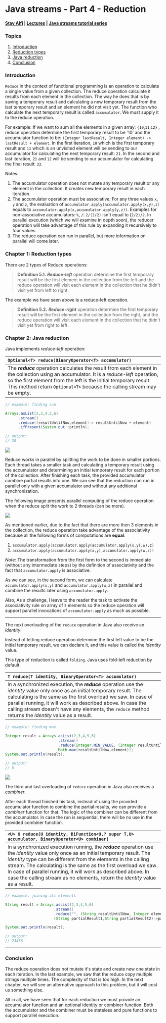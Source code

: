 # Java streams - Part 4 - Reduction
#### [Stav Alfi](https://github.com/stavalfi) | [Lectures](https://github.com/stavalfi/lectures) | [Java streams tutorial series](https://github.com/stavalfi/lectures/tree/master/Java%20Streams%20-%20Series)

### Topics

1. [Introduction](#introduction)
2. [Reduction types](#chapter-1-reduction-types)
2. [Java reduction](#chapter-2-java-reduction)
4. [Conclusion](#conclusion)

### Introduction

`Reduce` in the context of functional programming is an operation to calculate a single value from a given collection. The reduce operation calculate it results from each element in the collection. The way he does that is by saving a temporary result and calculating a new temporary result from the last temporary result and an element he did not visit yet. The function who calculate the next temporary result is called `accumulator`. We must supply it to the reduce operation.

For example:
If we want to sum all the elements in a given array: `{10`,`11`,`12}` , reduce operation determine the first temporary result to be '10' and the accumulator function to be: `(Integer lastResult, Integer element) -> lastResult + element`.
In the first iteration, `10` which is the first temporary result and `11` which is an unvisited element will be sending to our accumulator for calculating the next temporary result: `21`.
In the second and last iteration, `21` and `12` will be sending to our accumulator for calculating the final result: `33`.

Notes:

1. The accumulator operation does not mutate any temporary result or any element in the collection. It creates new temporary result in each iteration.
2. The accumulator operation must be associative; For any three values `x`, `y` and `z`, the evaluation of `accumulator.apply(accumulator.apply(x,y),z)` equals to `accumulator.apply(x,accumulator.apply(y,z))`. Examples for non-associative accumulators: `%`, `/`: `2/(2/2)` isn't equal to (`2/2)/2`. In parallel execution (which we will examine in depth soon), the reducer operation will take advantage of this rule by expanding it recursively to four values.
3. The reduce operation can run in parallel, but more information on parallel will come later.

### Chapter 1: Reduction types

There are 2 types of Reduce operations:

> **Definition 5.1.** **_Reduce-left_** operation determine the first temporary result will be the first element in the collection from the left and the reduce operation will visit each element in the collection that he didn't visit yet from left to right.

The example we have seen above is a reduce-left operation.

> **Definition 5.2.** **_Reduce-right_** operation determine the first temporary result will be the first element in the collection from the right, and the reduce operation will visit each element in the collection that he didn't visit yet from right to left.

### Chapter 2: Java reduction

Java implements _reduce-left_ operation:

|`Optional<T> reduce(BinaryOperator<T> accumulator)`|
|:--|
| The **_reduce_** operation calculates the result from each element in the collection using an accumulator. It is a _reduce-left_ operation, so the first element from the left is the initial temporary result. This method return `Optional<T>` because the calling stream may be empty. |

```java
// example: finding sum

Arrays.asList(2,3,4,5,6)
      .stream()
      .reduce((resultUntilNow,element)-> resultUntilNow + element)
      .ifPresent(System.out::println);

// output:
// 20
```
![](http://i.imgur.com/srRPrc3.jpg)

Reduce works in parallel by splitting the work to be done in smaller portions.
Each thread takes a smaller task and calculating a temporary result using the accumulator and determining an initial temporary result for each portion of the collection. After finishing each task, the provided accumulator combine partial results into one. We can see that the reduction can run in parallel only with a given accumulator and without any additional synchronization.

The following image presents parallel computing of the reduce operation when the reduce split the work to 2 threads (can be more).

![](http://i.imgur.com/DkU20og.jpg)

As mentioned earlier, due to the fact that there are more then 3 elements in the collection, the reduce operation take advantage of the associativity because all the following forms of computations are **equal**:

1. `accumulator.apply(accumulator.apply(accumulator.apply(x,y),w),z)`
2. `accumulator.apply(accumulator.apply(x,y),accumulator.apply(w,z))`

_Note:_ The transformation from the first form to the second is immediate (without any intermediate steps) by the definition of associativity and the fact that `accumulator.apply` is associative. 

As we can see, in the second form, we can calculate `accumulator.apply(x,y)` and `accumulator.apply(w,z)` in parallel and combine the results later using `accumulator.apply`.

Also, As a challenge, I leave to the reader the task to activate the associativity rule on array of `5` elements so the reduce operation will support parallel invocations of `accumulator.apply` as much as possible.

----
The next overloading of the `reduce` operation in Java also receive an _identity_.

Instead of letting reduce operation determine the first left value to be the initial temporary result, we can declare it, and this value is called the _identity_ value.

This type of reduction is called `folding`. Java uses fold-left reduction by default.

| `T reduce(T identity, BinaryOperator<T> accumulator)` |
| :--- |
| In a synchronized execution, the **_reduce_** operation use the _identity_ value only once as an initial temporary result. The calculating is the same as the first overload we saw. In case of parallel running, it will work as described above. In case the calling stream doesn't have any elements, the `reduce` method returns the _identity_ value as a result. |

``` java
// example: finding max.

Integer result = Arrays.asList(2,3,4,5,6)
                        .stream()
                        .reduce(Integer.MIN_VALUE, (Integer resultUntilNow, Integer element)->
                        Math.max(resultUntilNow,element));
System.out.println(result);

// output:
// 6
```
![](http://i.imgur.com/2CUx0Cd.jpg)

The third and last overloading of `reduce` operation in Java also receives a _combiner_.

After each thread finished his task, instead of using the provided accumulator function to combine the partial results, we can provide a _combiner_ function for that. The logic of the combiner can be different from the accumulator.
In case the run is sequential, there will be no use in the provided combiner function.

| `<U> U reduce(U identity, BiFunction<U,? super T,U> accumulator, BinaryOperator<U> combiner)` |
| :--- |
| In a synchronized execution running, the _**reduce**_ operation use the _identity_ value only once as an initial temporary result. The _identity_ type can be different from the elements in the calling stream. The calculating is the same as the first overload we saw. In case of parallel running, it will work as described above. In case the calling stream as no elements, return the _identity_ value as a result. |

```java
// example: joining all elements

String result = Arrays.asList(2,3,4,5,6)
                      .stream()
                      .reduce("", (String resultUntilNow, Integer element)-> resultUntilNow+element,
                      (String partialResult1,String partialResult2)->partialResult1.concat(partialResult2));

System.out.println(result);

// output:
// 23456
```

---

### Conclusion

The reduce operation does not mutate it's state and create new one state in each iteration. In the last example, we saw that the reduce copy multiple strings multiple times. The complexity of that is too high. In the next chapter, we will see an alternative approach to this problem, but it will cost us something else.

All in all, we have seen that for each reduction we must provide an accumulator function and an optional identity or combiner function. Both the accumulator and the combiner must be stateless and pure functions to support parallel execution.